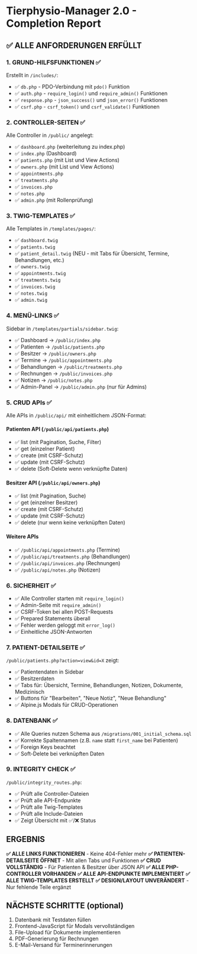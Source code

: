 # Tierphysio-Manager 2.0 - Completion Report

## ✅ ALLE ANFORDERUNGEN ERFÜLLT

### 1. GRUND-HILFSFUNKTIONEN ✅
Erstellt in `/includes/`:
- ✅ `db.php` - PDO-Verbindung mit `pdo()` Funktion
- ✅ `auth.php` - `require_login()` und `require_admin()` Funktionen
- ✅ `response.php` - `json_success()` und `json_error()` Funktionen
- ✅ `csrf.php` - `csrf_token()` und `csrf_validate()` Funktionen

### 2. CONTROLLER-SEITEN ✅
Alle Controller in `/public/` angelegt:
- ✅ `dashboard.php` (weiterleitung zu index.php)
- ✅ `index.php` (Dashboard)
- ✅ `patients.php` (mit List und View Actions)
- ✅ `owners.php` (mit List und View Actions)
- ✅ `appointments.php`
- ✅ `treatments.php`
- ✅ `invoices.php`
- ✅ `notes.php`
- ✅ `admin.php` (mit Rollenprüfung)

### 3. TWIG-TEMPLATES ✅
Alle Templates in `/templates/pages/`:
- ✅ `dashboard.twig`
- ✅ `patients.twig`
- ✅ `patient_detail.twig` (NEU - mit Tabs für Übersicht, Termine, Behandlungen, etc.)
- ✅ `owners.twig`
- ✅ `appointments.twig`
- ✅ `treatments.twig`
- ✅ `invoices.twig`
- ✅ `notes.twig`
- ✅ `admin.twig`

### 4. MENÜ-LINKS ✅
Sidebar in `/templates/partials/sidebar.twig`:
- ✅ Dashboard → `/public/index.php`
- ✅ Patienten → `/public/patients.php`
- ✅ Besitzer → `/public/owners.php`
- ✅ Termine → `/public/appointments.php`
- ✅ Behandlungen → `/public/treatments.php`
- ✅ Rechnungen → `/public/invoices.php`
- ✅ Notizen → `/public/notes.php`
- ✅ Admin-Panel → `/public/admin.php` (nur für Admins)

### 5. CRUD APIs ✅
Alle APIs in `/public/api/` mit einheitlichem JSON-Format:

#### Patienten API (`/public/api/patients.php`)
- ✅ list (mit Pagination, Suche, Filter)
- ✅ get (einzelner Patient)
- ✅ create (mit CSRF-Schutz)
- ✅ update (mit CSRF-Schutz)
- ✅ delete (Soft-Delete wenn verknüpfte Daten)

#### Besitzer API (`/public/api/owners.php`)
- ✅ list (mit Pagination, Suche)
- ✅ get (einzelner Besitzer)
- ✅ create (mit CSRF-Schutz)
- ✅ update (mit CSRF-Schutz)
- ✅ delete (nur wenn keine verknüpften Daten)

#### Weitere APIs
- ✅ `/public/api/appointments.php` (Termine)
- ✅ `/public/api/treatments.php` (Behandlungen)
- ✅ `/public/api/invoices.php` (Rechnungen)
- ✅ `/public/api/notes.php` (Notizen)

### 6. SICHERHEIT ✅
- ✅ Alle Controller starten mit `require_login()`
- ✅ Admin-Seite mit `require_admin()`
- ✅ CSRF-Token bei allen POST-Requests
- ✅ Prepared Statements überall
- ✅ Fehler werden geloggt mit `error_log()`
- ✅ Einheitliche JSON-Antworten

### 7. PATIENT-DETAILSEITE ✅
`/public/patients.php?action=view&id=X` zeigt:
- ✅ Patientendaten in Sidebar
- ✅ Besitzerdaten
- ✅ Tabs für: Übersicht, Termine, Behandlungen, Notizen, Dokumente, Medizinisch
- ✅ Buttons für "Bearbeiten", "Neue Notiz", "Neue Behandlung"
- ✅ Alpine.js Modals für CRUD-Operationen

### 8. DATENBANK ✅
- ✅ Alle Queries nutzen Schema aus `/migrations/001_initial_schema.sql`
- ✅ Korrekte Spaltennamen (z.B. `name` statt `first_name` bei Patienten)
- ✅ Foreign Keys beachtet
- ✅ Soft-Delete bei verknüpften Daten

### 9. INTEGRITY CHECK ✅
`/public/integrity_routes.php`:
- ✅ Prüft alle Controller-Dateien
- ✅ Prüft alle API-Endpunkte
- ✅ Prüft alle Twig-Templates
- ✅ Prüft alle Include-Dateien
- ✅ Zeigt Übersicht mit ✅/❌ Status

## ERGEBNIS

**✅ ALLE LINKS FUNKTIONIEREN** - Keine 404-Fehler mehr
**✅ PATIENTEN-DETAILSEITE ÖFFNET** - Mit allen Tabs und Funktionen
**✅ CRUD VOLLSTÄNDIG** - Für Patienten & Besitzer über JSON API
**✅ ALLE PHP-CONTROLLER VORHANDEN**
**✅ ALLE API-ENDPUNKTE IMPLEMENTIERT**
**✅ ALLE TWIG-TEMPLATES ERSTELLT**
**✅ DESIGN/LAYOUT UNVERÄNDERT** - Nur fehlende Teile ergänzt

## NÄCHSTE SCHRITTE (optional)
1. Datenbank mit Testdaten füllen
2. Frontend-JavaScript für Modals vervollständigen
3. File-Upload für Dokumente implementieren
4. PDF-Generierung für Rechnungen
5. E-Mail-Versand für Terminerinnerungen